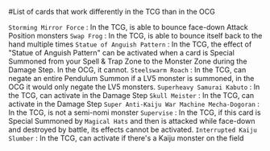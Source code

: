 #List of cards that work differently in the TCG than in the OCG

`Storming Mirror Force` : In the TCG, is able to bounce face-down Attack Position monsters
`Swap Frog` : In the TCG, is able to bounce itself back to the hand multiple times
`Statue of Anguish Pattern` : In the TCG, the effect of "Statue of Anguish Pattern" can be activated when a card is Special Summoned from your Spell & Trap Zone to the Monster Zone during the Damage Step. In the OCG, it cannot.
`Steelswarm Roach` : In the TCG, can negate an entire Pendulum Summon if a LV5 monster is summoned, in the OCG it would only negate the LV5 monsters.
`Superheavy Samurai Kabuto` : In the TCG, can activate in the Damage Step
`Skull Meister` : In the TCG, can activate in the Damage Step
`Super Anti-Kaiju War Machine Mecha-Dogoran` : In the TCG, is not a semi-nomi monster
`Supervise` : In the TCG, if this card is Special Summoned by `Magical Hats` and then is attacked while face-down and destroyed by battle, its effects cannot be activated.
`Interrupted Kaiju Slumber` : In the TCG, can activate if there's a Kaiju monster on the field